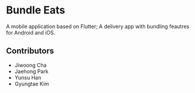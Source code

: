 # Bundle Eats

A mobile application based on Flutter; A delivery app with bundling feautres for Android and iOS. 

## Contributors

- Jiwoong Cha
- Jaehong Park
- Yunsu Han
- Gyungtae Kim
